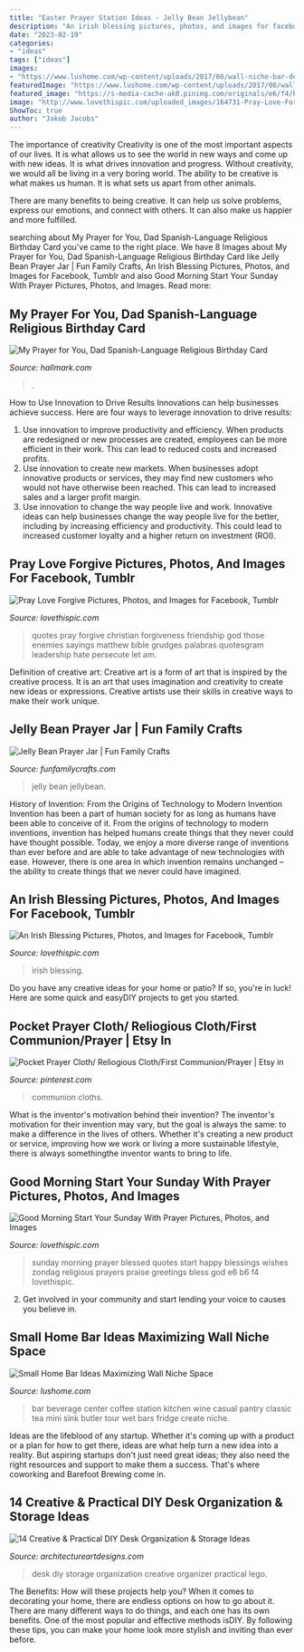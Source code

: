 ```yaml
---
title: "Easter Prayer Station Ideas - Jelly Bean Jellybean"
description: "An irish blessing pictures, photos, and images for facebook, tumblr"
date: "2023-02-19"
categories:
- "ideas"
tags: ["ideas"]
images:
- "https://www.lushome.com/wp-content/uploads/2017/08/wall-niche-bar-designs-3.jpg"
featuredImage: "https://www.lushome.com/wp-content/uploads/2017/08/wall-niche-bar-designs-3.jpg"
featured_image: "https://s-media-cache-ak0.pinimg.com/originals/e6/f4/b6/e6f4b6720f6ea1243ca45008f9e2f655.jpg"
image: "http://www.lovethispic.com/uploaded_images/164731-Pray-Love-Forgive.jpg"
ShowToc: true
author: "Jakob Jacobs"
---
```



The importance of creativity
Creativity is one of the most important aspects of our lives. It is what allows us to see the world in new ways and come up with new ideas. It is what drives innovation and progress.
Without creativity, we would all be living in a very boring world. The ability to be creative is what makes us human. It is what sets us apart from other animals.

There are many benefits to being creative. It can help us solve problems, express our emotions, and connect with others. It can also make us happier and more fulfilled.

	

		
searching about My Prayer for You, Dad Spanish-Language Religious Birthday Card you've came to the right place. We have 8 Images about My Prayer for You, Dad Spanish-Language Religious Birthday Card like Jelly Bean Prayer Jar | Fun Family Crafts, An Irish Blessing Pictures, Photos, and Images for Facebook, Tumblr and also Good Morning Start Your Sunday With Prayer Pictures, Photos, and Images. Read more:
		
    
## My Prayer For You, Dad Spanish-Language Religious Birthday Card

<img loading=lazy src="https://www.hallmark.com/dw/image/v2/AALB_PRD/on/demandware.static/-/Sites-hallmark-master/default/dwf28e6d45/images/finished-goods/Prayer-for-You-Dad-Spanish-Birthday-Card_299MAN2748_02.jpg?sw=1200&amp;sh=1200&amp;sm=fit" onerror="this.onerror=null;this.src='https://tse2.mm.bing.net/th?id=OIP.AcmpGWf-dB8eAKti_AXVrgHaHa&amp;pid=15.1';" alt="My Prayer for You, Dad Spanish-Language Religious Birthday Card">

_Source: hallmark.com_

>. 

	

How to Use Innovation to Drive Results
Innovations can help businesses achieve success. Here are four ways to leverage innovation to drive results:
1. Use innovation to improve productivity and efficiency. When products are redesigned or new processes are created, employees can be more efficient in their work. This can lead to reduced costs and increased profits.
2. Use innovation to create new markets. When businesses adopt innovative products or services, they may find new customers who would not have otherwise been reached. This can lead to increased sales and a larger profit margin.
3. Use innovation to change the way people live and work. Innovative ideas can help businesses change the way people live for the better, including by increasing efficiency and productivity. This could lead to increased customer loyalty and a higher return on investment (ROI).

    
## Pray Love Forgive Pictures, Photos, And Images For Facebook, Tumblr

<img loading=lazy src="http://www.lovethispic.com/uploaded_images/164731-Pray-Love-Forgive.jpg" onerror="this.onerror=null;this.src='https://tse3.mm.bing.net/th?id=OIP.0hh38X_lcaTknd3Q64_BkAHaLH&amp;pid=15.1';" alt="Pray Love Forgive Pictures, Photos, and Images for Facebook, Tumblr">

_Source: lovethispic.com_

>quotes pray forgive christian forgiveness friendship god those enemies sayings matthew bible grudges palabras quotesgram leadership hate persecute let am. 

	

Definition of creative art:
Creative art is a form of art that is inspired by the creative process. It is an art that uses imagination and creativity to create new ideas or expressions. Creative artists use their skills in creative ways to make their work unique.

    
## Jelly Bean Prayer Jar | Fun Family Crafts

<img loading=lazy src="https://funfamilycrafts.com/wp-content/uploads/2012/04/jellybean-prayer-jars.jpg" onerror="this.onerror=null;this.src='https://tse1.mm.bing.net/th?id=OIP.AAmi6ymsyQqySs-HeyGCpAHaEr&amp;pid=15.1';" alt="Jelly Bean Prayer Jar | Fun Family Crafts">

_Source: funfamilycrafts.com_

>jelly bean jellybean. 

	

History of Invention: From the Origins of Technology to Modern Invention
Invention has been a part of human society for as long as humans have been able to conceive of it. From the origins of technology to modern inventions, invention has helped humans create things that they never could have thought possible. Today, we enjoy a more diverse range of inventions than ever before and are able to take advantage of new technologies with ease. However, there is one area in which invention remains unchanged – the ability to create things that we never could have imagined.

    
## An Irish Blessing Pictures, Photos, And Images For Facebook, Tumblr

<img loading=lazy src="http://www.lovethispic.com/uploaded_images/161790-An-Irish-Blessing.jpg" onerror="this.onerror=null;this.src='https://tse3.mm.bing.net/th?id=OIP.qV-lzNHRpSzNaBFEHoy08AHaLG&amp;pid=15.1';" alt="An Irish Blessing Pictures, Photos, and Images for Facebook, Tumblr">

_Source: lovethispic.com_

>irish blessing. 

	

Do you have any creative ideas for your home or patio? If so, you're in luck! Here are some quick and easyDIY projects to get you started.

    
## Pocket Prayer Cloth/ Reliogious Cloth/First Communion/Prayer | Etsy In

<img loading=lazy src="https://i.pinimg.com/736x/e8/ff/d2/e8ffd27452d6a7c00cce6c46b7108d1b.jpg" onerror="this.onerror=null;this.src='https://tse3.mm.bing.net/th?id=OIP.wN-z_Xd8Fb5tswXV-v1VqQHaJ3&amp;pid=15.1';" alt="Pocket Prayer Cloth/ Reliogious Cloth/First Communion/Prayer | Etsy in">

_Source: pinterest.com_

>communion cloths. 

	

What is the inventor's motivation behind their invention?
The inventor's motivation for their invention may vary, but the goal is always the same: to make a difference in the lives of others. Whether it's creating a new product or service, improving how we work or living a more sustainable lifestyle, there is always somethingthe inventor wants to bring to life.

    
## Good Morning Start Your Sunday With Prayer Pictures, Photos, And Images

<img loading=lazy src="https://s-media-cache-ak0.pinimg.com/originals/e6/f4/b6/e6f4b6720f6ea1243ca45008f9e2f655.jpg" onerror="this.onerror=null;this.src='https://tse3.mm.bing.net/th?id=OIP.HAzriQvrwQOACbusPl1NfQHaHa&amp;pid=15.1';" alt="Good Morning Start Your Sunday With Prayer Pictures, Photos, and Images">

_Source: lovethispic.com_

>sunday morning prayer blessed quotes start happy blessings wishes zondag religious prayers praise greetings bless god e6 b6 f4 lovethispic. 

	

2. Get involved in your community and start lending your voice to causes you believe in.

    
## Small Home Bar Ideas Maximizing Wall Niche Space

<img loading=lazy src="https://www.lushome.com/wp-content/uploads/2017/08/wall-niche-bar-designs-3.jpg" onerror="this.onerror=null;this.src='https://tse2.mm.bing.net/th?id=OIP.Rce7BJQFLisGUEonz1iXkgAAAA&amp;pid=15.1';" alt="Small Home Bar Ideas Maximizing Wall Niche Space">

_Source: lushome.com_

>bar beverage center coffee station kitchen wine casual pantry classic tea mini sink butler tour wet bars fridge create niche. 

	

Ideas are the lifeblood of any startup. Whether it's coming up with a product or a plan for how to get there, ideas are what help turn a new idea into a reality. But aspiring startups don't just need great ideas; they also need the right resources and support to make them a success. That's where coworking and Barefoot Brewing come in.

    
## 14 Creative &amp; Practical DIY Desk Organization &amp; Storage Ideas

<img loading=lazy src="https://www.architectureartdesigns.com/wp-content/uploads/2015/03/14-Creative-Practical-DIY-Desk-Organization-Storage-Ideas-11.jpg" onerror="this.onerror=null;this.src='https://tse2.mm.bing.net/th?id=OIP.kolRVWNod35spT8whQXIZAHaHa&amp;pid=15.1';" alt="14 Creative &amp; Practical DIY Desk Organization &amp; Storage Ideas">

_Source: architectureartdesigns.com_

>desk diy storage organization creative organizer practical lego. 

	

The Benefits: How will these projects help you?
When it comes to decorating your home, there are endless options on how to go about it. There are many different ways to do things, and each one has its own benefits. One of the most popular and effective methods isDIY. By following these tips, you can make your home look more stylish and inviting than ever before.

